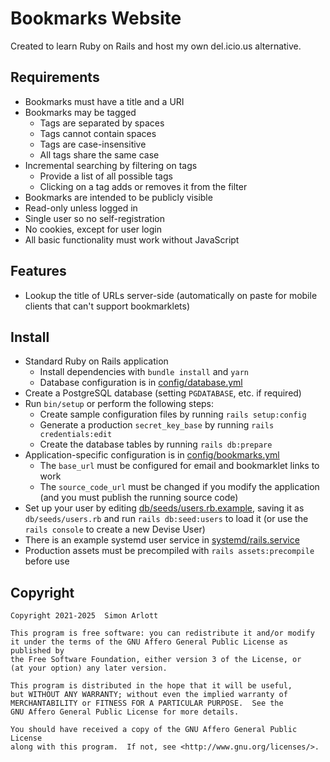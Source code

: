 # Bookmarks Website

Created to learn Ruby on Rails and host my own del.icio.us alternative.

## Requirements

* Bookmarks must have a title and a URI
* Bookmarks may be tagged
	* Tags are separated by spaces
	* Tags cannot contain spaces
    * Tags are case-insensitive
	* All tags share the same case
* Incremental searching by filtering on tags
	* Provide a list of all possible tags
	* Clicking on a tag adds or removes it from the filter
* Bookmarks are intended to be publicly visible
* Read-only unless logged in
* Single user so no self-registration
* No cookies, except for user login
* All basic functionality must work without JavaScript

## Features

* Lookup the title of URLs server-side (automatically on paste for mobile
  clients that can't support bookmarklets)

## Install

* Standard Ruby on Rails application
  * Install dependencies with `bundle install` and `yarn`
  * Database configuration is in [config/database.yml](config/database.yml.sample)
* Create a PostgreSQL database (setting `PGDATABASE`, etc. if required)
* Run `bin/setup` or perform the following steps:
  * Create sample configuration files by running `rails setup:config`
  * Generate a production `secret_key_base` by running `rails credentials:edit`
  * Create the database tables by running `rails db:prepare`
* Application-specific configuration is in [config/bookmarks.yml](config/bookmarks.yml.sample)
  * The `base_url` must be configured for email and bookmarklet links to work
  * The `source_code_url` must be changed if you modify the application (and you
    must publish the running source code)
* Set up your user by editing [db/seeds/users.rb.example](db/seeds/users.rb.example),
  saving it as `db/seeds/users.rb` and run `rails db:seed:users` to load it (or
  use the `rails console` to create a new Devise User)
* There is an example systemd user service in [systemd/rails.service](systemd/rails.service)
* Production assets must be precompiled with `rails assets:precompile` before use

## Copyright

    Copyright 2021-2025  Simon Arlott

    This program is free software: you can redistribute it and/or modify
    it under the terms of the GNU Affero General Public License as published by
    the Free Software Foundation, either version 3 of the License, or
    (at your option) any later version.

    This program is distributed in the hope that it will be useful,
    but WITHOUT ANY WARRANTY; without even the implied warranty of
    MERCHANTABILITY or FITNESS FOR A PARTICULAR PURPOSE.  See the
    GNU Affero General Public License for more details.

    You should have received a copy of the GNU Affero General Public License
    along with this program.  If not, see <http://www.gnu.org/licenses/>.
